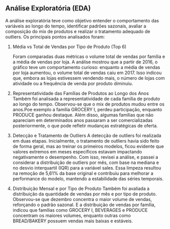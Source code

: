 
##  Análise Exploratória (EDA)

A análise exploratória teve como objetivo entender o comportamento das variáveis ao longo do tempo, identificar padrões sazonais, avaliar a composição do mix de produtos e realizar o tratamento adequado de outliers. Os principais pontos analisados foram:

1. Média vs Total de Vendas por Tipo de Produto (Top 6)

    Foram comparadas duas métricas o volume total de vendas por família e a média de vendas por loja. A análise mostrou que a partir de 2016, o gráfico teve um comportamento curioso: enquanto a média de vendas por loja aumentou, o volume total de vendas caiu em 2017. Isso indicou que, embora as lojas estivessem vendendo mais, o número de lojas com atividade ou a frequência de venda por produto diminuiu.

2. Representatividade das Famílias de Produtos ao Longo dos Anos
    Também foi analisada a representatividade de cada família de produto ao longo do tempo. Observou-se que o mix de produtos mudou entre os anos.Poe exemplo a família GROCERY I, perdeu participação, enquanto PRODUCE ganhou destaque. Além disso, algumas famílias que não apareciam em determinados anos passaram a ser comercializadas posteriormente, o que pode refletir mudanças estratégicas de oferta.

3. Detecção e Tratamento de Outliers
    A detecção de outliers foi realizada em duas etapas. Inicialmente, o tratamento de outliers havia sido feito de forma geral, mas ao treinar os primeiros modelos, ficou evidente que valores extremos em meses específicos estavam impactando negativamente o desempenho. Com isso, revisei a análise, e passei a considerar a distribuição de outliers por mês, com base na mediana e no desvio interquartil (IQR) para a variável sales. 
    Essa limpeza resultou na remoção de 5,61% da base original e contribuiu para melhorar a performance do modelo, mantendo a estabilidade das séries temporais.

4. Distribuição Mensal e por Tipo de Produto
    Também foi avaliada a distribuição da quantidade de vendas por mês e por tipo de produto. Observou-se que dezembro concentra o maior volume de vendas, reforçando o padrão sazonal. 
    E a distribuição de vendas por família, indicou que famílias como GROCERY I, BEVERAGES e PRODUCE concentram os maiores volumes, enquanto outras como BREAD/BAKERY possuem vendas mais baixas e estáveis.



